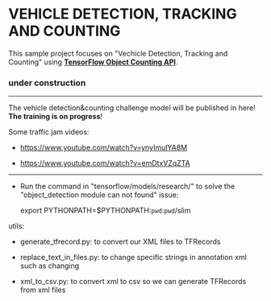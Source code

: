 # VEHICLE DETECTION, TRACKING AND COUNTING
This sample project focuses on "Vechicle Detection, Tracking and Counting" using [**TensorFlow Object Counting API**](https://github.com/ahmetozlu/tensorflow_object_counting_api). 

### under construction

---

The vehicle detection&counting challenge model will be published in here! **The training is on progress**!

Some traffic jam videos:

- https://www.youtube.com/watch?v=ynyImulYA8M

- https://www.youtube.com/watch?v=emDtxVZqZTA

---

- Run the command in "tensorflow/models/research/" to solve the "object_detection module can not found" issue:

    export PYTHONPATH=$PYTHONPATH:`pwd`:`pwd`/slim

utils:

- generate_tfrecord.py: to convert our XML files to TFRecords

- replace_text_in_files.py: to change specific strings in annotation xml such as changing <path>

- xml_to_csv.py: to convert xml to csv so we can generate TFRecords from xml files

